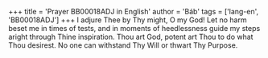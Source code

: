 +++
title = 'Prayer BB00018ADJ in English'
author = 'Báb'
tags = ['lang-en', 'BB00018ADJ']
+++
I adjure Thee by Thy might, O my God!  Let no harm beset me in times of tests, and in moments of heedlessness guide my steps aright through Thine inspiration.  Thou art God, potent art Thou to do what Thou desirest. No one can withstand Thy Will or thwart Thy Purpose.
